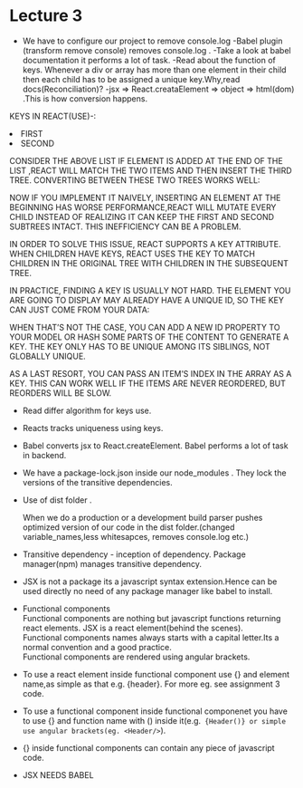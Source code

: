 # Lecture 3

- We have to configure our project to remove console.log
-Babel plugin (transform remove console) removes console.log .
-Take a look at babel documentation it performs a lot of task.
-Read about the function of keys. Whenever a div or array has more than one element in their child then each child has to be assigned a unique key.Why,read docs(Reconciliation)?
-jsx => React.creataElement => object => html(dom) .This is how conversion happens.



KEYS IN REACT(USE)-:                                     
  <LI> FIRST </LI>
  <LI> SECOND </LI>

CONSIDER THE ABOVE LIST
IF ELEMENT IS ADDED AT THE END OF THE LIST ,REACT WILL MATCH THE TWO ITEMS AND THEN INSERT THE THIRD TREE.
CONVERTING BETWEEN THESE TWO TREES WORKS WELL:

NOW IF YOU IMPLEMENT IT NAIVELY, INSERTING AN ELEMENT AT THE BEGINNING HAS WORSE PERFORMANCE,REACT WILL MUTATE EVERY CHILD INSTEAD OF REALIZING IT CAN KEEP THE
 FIRST AND SECOND SUBTREES INTACT. THIS INEFFICIENCY CAN BE A PROBLEM.

IN ORDER TO SOLVE THIS ISSUE, REACT SUPPORTS A KEY ATTRIBUTE. WHEN CHILDREN HAVE KEYS, REACT USES THE KEY TO MATCH CHILDREN IN THE ORIGINAL TREE WITH CHILDREN 
IN THE SUBSEQUENT TREE.

IN PRACTICE, FINDING A KEY IS USUALLY NOT HARD. THE ELEMENT YOU ARE GOING TO DISPLAY MAY ALREADY HAVE A UNIQUE ID, SO THE KEY CAN JUST COME FROM YOUR DATA:

WHEN THAT’S NOT THE CASE, YOU CAN ADD A NEW ID PROPERTY TO YOUR MODEL OR HASH SOME PARTS OF THE CONTENT TO GENERATE A KEY. THE KEY ONLY HAS TO BE UNIQUE 
AMONG ITS SIBLINGS, NOT GLOBALLY UNIQUE.

AS A LAST RESORT, YOU CAN PASS AN ITEM’S INDEX IN THE ARRAY AS A KEY. THIS CAN WORK WELL IF THE ITEMS ARE NEVER REORDERED, BUT REORDERS WILL BE SLOW.

- Read differ algorithm for keys use.



- Reacts tracks uniqueness using keys.

- Babel converts jsx to React.createElement. Babel performs a lot of task in backend.

- We have a package-lock.json inside our node_modules . They lock the versions of the transitive dependencies.



- Use of dist folder .

   When we do a production or a development build parser pushes optimized version of our code in the dist folder.(changed variable_names,less whitesapces, removes console.log etc.)

- Transitive dependency - inception of dependency. Package manager(npm) manages transitive dependency.

- JSX is not a package its a javascript syntax extension.Hence can be used directly no need of any package manager like babel to install.

- Functional components <br/>
  Functional components are nothing but javascript functions returning react elements. JSX is a react element(behind the scenes). </br>
 Functional components names always starts with a capital letter.Its a normal convention and a good practice.</br>
 Functional components are rendered using angular brackets.</br>

- To use a react element inside functional component use {} and element name,as simple as that e.g. {header}. For more eg. see assignment 3 code.
- To use a functional component inside functional componenet you have to use {} and function name with () inside it(e.g.``` {Header()} or simple use angular brackets(eg. <Header/>```).
- {} inside functional components can contain any piece of javascript code.

- JSX NEEDS BABEL
